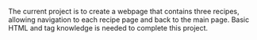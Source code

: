 The current project is to create a webpage that contains three recipes, allowing navigation to each recipe page and back to the main page. Basic HTML and tag knowledge is needed to complete this project.